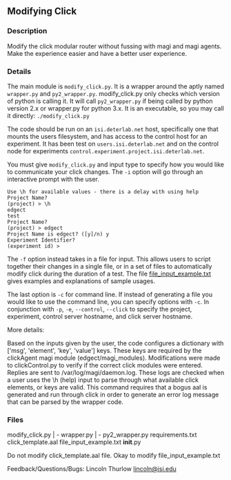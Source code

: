 ## Modifying Click

### Description

Modify the click modular router without fussing with magi and magi agents.
Make the experience easier and have a better user experience.

### Details

The main module is `modify_click.py`.  It is a wrapper around the aptly named
`wrapper.py` and `py2_wrapper.py`.  modify_click.py only checks which version
of python is calling it.  It will call `py2_wrapper.py` if being called by
python version 2.x or wrapper.py for python 3.x.  It is an executable, so
you may call it directly: `./modify_click.py`

The code should be run on an `isi.deterlab.net` host, specifically one that
mounts the users filesystem, and has access to the control host for an
experiment.  It has been test on `users.isi.deterlab.net` and on the control
node for experiments `control.experiment.project.isi.deterlab.net`.

You must give `modify_click.py` and input type to specify how you would like
to communicate your click changes. The `-i` option will go through an
interactive prompt with the user.

```
Use \h for available values - there is a delay with using help
Project Name?
(project) > \h    
edgect
test
Project Name?
(project) > edgect
Project Name is edgect? ([y]/n) y
Experiment Identifier?
(experiment id) >
```

The `-f` option instead takes in a file for input.  This allows users to
script together their changes in a single file, or in a set of files to
automatically modify click during the duration of a test.  The file
[file_input_example.txt](./modify_click/file_input_example.txt)
gives examples and explanations of sample usages.

The last option is `-c` for command line.  If instead of generating a file
you would like to use the command line, you can specify options with `-c`.
In conjunction with `-p`, `-e`, `--control`, `--click` to specify the
project, experiment, control server hostname, and click server hostname.

More details:

Based on the inputs given by the user, the code configures a dictionary with
['msg', 'element', 'key', 'value'] keys.  These keys are required by the
clickAgent magi module (edgect/magi_modules).  Modifications were made to
clickControl.py to verify if the correct click modules were entered. Replies
are sent to /var/log/magi/daemon.log.  These logs are checked when a user
uses the \h (help) input to parse through what available click elements, or
keys are valid.  This command requires that a bogus aal is generated and run
through click in order to generate an error log message that can be parsed
by the wrapper code.

### Files

modify_click.py
 | - wrapper.py
 | - py2_wrapper.py
requirements.txt
click_template.aal
file_input_example.txt
__init__.py

Do not modify click_template.aal file.  Okay to modify file_input_example.txt

Feedback/Questions/Bugs: Lincoln Thurlow <lincoln@isi.edu>
